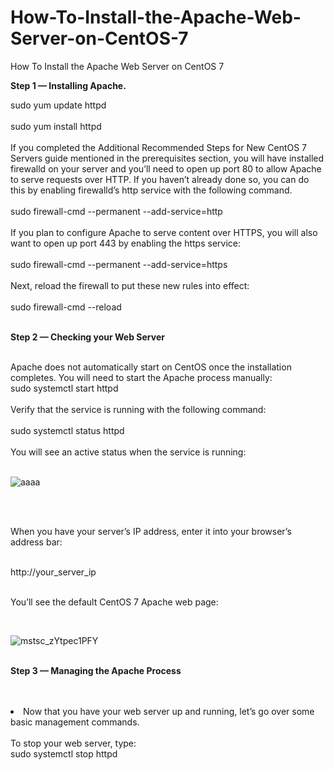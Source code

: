 # How-To-Install-the-Apache-Web-Server-on-CentOS-7
How To Install the Apache Web Server on CentOS 7
<br>
<p><b>Step 1 — Installing Apache.</b></p>
sudo yum update httpd<br><br>
sudo yum install httpd<br>
<br>
<text>
If you completed the Additional Recommended Steps for New CentOS 7 Servers guide mentioned in the prerequisites section, you will have installed firewalld on your server and you’ll need to open up port 80 to allow Apache to serve requests over HTTP. If you haven’t already done so, you can do this by enabling firewalld’s http service with the following command.</text>  
<br><br>
sudo firewall-cmd --permanent --add-service=http
<br>
<br>
<text>
 If you plan to configure Apache to serve content over HTTPS, you will also want to open up port 443 by enabling the https service:
 </text>
 <br><br>
 sudo firewall-cmd --permanent --add-service=https
<br>
<br>
Next, reload the firewall to put these new rules into effect:
<br><br>
sudo firewall-cmd --reload
<br><br>
<p><b>Step 2 — Checking your Web Server</b></p>
<br>
<text>
 Apache does not automatically start on CentOS once the installation completes. You will need to start the Apache process manually:
 </text><br>
 sudo systemctl start httpd
 <br><br>
 Verify that the service is running with the following command:
 <br><br>
 sudo systemctl status httpd
 <br><br>
You will see an active status when the service is running:<br><br>

![aaaa](https://user-images.githubusercontent.com/51197053/140646159-102eefb1-55a6-4418-a082-3b1f76e3094e.png)

<br>
<br>
<p>When you have your server’s IP address, enter it into your browser’s address bar:</p>
<br>
http://your_server_ip
<br><br>

<p>You’ll see the default CentOS 7 Apache web page:</p>
<br>

![mstsc_zYtpec1PFY](https://user-images.githubusercontent.com/51197053/140646319-04f0e72b-f889-492f-bb87-38b41992ba0a.png)
<br><br>
<p><b>Step 3 — Managing the Apache Process</b></p>
<br><br>
<li>Now that you have your web server up and running, let’s go over some basic management commands.
<br><br>
To stop your web server, type: 
<br>
sudo systemctl stop httpd
<br> 
 
 
 
